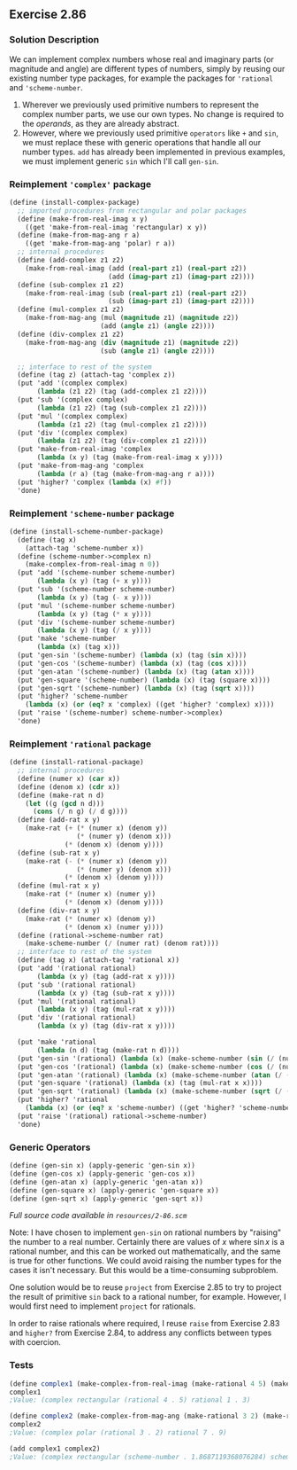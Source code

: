 ## Exercise 2.86

### Solution Description

We can implement complex numbers whose real and imaginary parts (or magnitude and angle) are different types of numbers, simply by reusing our existing number type packages, for example the packages for `'rational` and `'scheme-number`.

1. Wherever we previously used primitive numbers to represent the complex number parts, we use our own types. No change is required to the _operands_, as they are already abstract.
2. However, where we previously used primitive `operators` like `+` and `sin`, we must replace these with generic operations that handle all our number types. `add` has already been implemented in previous examples, we must implement generic `sin` which I'll call `gen-sin`.

### Reimplement `'complex'` package

``` Scheme
(define (install-complex-package)
  ;; imported procedures from rectangular and polar packages
  (define (make-from-real-imag x y)
    ((get 'make-from-real-imag 'rectangular) x y))
  (define (make-from-mag-ang r a)
    ((get 'make-from-mag-ang 'polar) r a))
  ;; internal procedures
  (define (add-complex z1 z2)
    (make-from-real-imag (add (real-part z1) (real-part z2))
                         (add (imag-part z1) (imag-part z2))))
  (define (sub-complex z1 z2)
    (make-from-real-imag (sub (real-part z1) (real-part z2))
                         (sub (imag-part z1) (imag-part z2))))
  (define (mul-complex z1 z2)
    (make-from-mag-ang (mul (magnitude z1) (magnitude z2))
                       (add (angle z1) (angle z2))))
  (define (div-complex z1 z2)
    (make-from-mag-ang (div (magnitude z1) (magnitude z2))
                       (sub (angle z1) (angle z2))))

  ;; interface to rest of the system
  (define (tag z) (attach-tag 'complex z))
  (put 'add '(complex complex)
       (lambda (z1 z2) (tag (add-complex z1 z2))))
  (put 'sub '(complex complex)
       (lambda (z1 z2) (tag (sub-complex z1 z2))))
  (put 'mul '(complex complex)
       (lambda (z1 z2) (tag (mul-complex z1 z2))))
  (put 'div '(complex complex)
       (lambda (z1 z2) (tag (div-complex z1 z2))))
  (put 'make-from-real-imag 'complex
       (lambda (x y) (tag (make-from-real-imag x y))))
  (put 'make-from-mag-ang 'complex
       (lambda (r a) (tag (make-from-mag-ang r a))))
  (put 'higher? 'complex (lambda (x) #f))
  'done)
```

### Reimplement `'scheme-number` package

``` Scheme
(define (install-scheme-number-package)
  (define (tag x)
    (attach-tag 'scheme-number x))
  (define (scheme-number->complex n)
    (make-complex-from-real-imag n 0))
  (put 'add '(scheme-number scheme-number)
       (lambda (x y) (tag (+ x y))))
  (put 'sub '(scheme-number scheme-number)
       (lambda (x y) (tag (- x y))))
  (put 'mul '(scheme-number scheme-number)
       (lambda (x y) (tag (* x y))))
  (put 'div '(scheme-number scheme-number)
       (lambda (x y) (tag (/ x y))))
  (put 'make 'scheme-number
       (lambda (x) (tag x)))
  (put 'gen-sin '(scheme-number) (lambda (x) (tag (sin x))))
  (put 'gen-cos '(scheme-number) (lambda (x) (tag (cos x))))
  (put 'gen-atan '(scheme-number) (lambda (x) (tag (atan x))))
  (put 'gen-square '(scheme-number) (lambda (x) (tag (square x))))
  (put 'gen-sqrt '(scheme-number) (lambda (x) (tag (sqrt x))))
  (put 'higher? 'scheme-number 
    (lambda (x) (or (eq? x 'complex) ((get 'higher? 'complex) x))))
  (put 'raise '(scheme-number) scheme-number->complex)
  'done)
```

### Reimplement `'rational` package

``` Scheme
(define (install-rational-package)
  ;; internal procedures
  (define (numer x) (car x))
  (define (denom x) (cdr x))
  (define (make-rat n d)
    (let ((g (gcd n d)))
      (cons (/ n g) (/ d g))))
  (define (add-rat x y)
    (make-rat (+ (* (numer x) (denom y))
                 (* (numer y) (denom x)))
              (* (denom x) (denom y))))
  (define (sub-rat x y)
    (make-rat (- (* (numer x) (denom y))
                 (* (numer y) (denom x)))
              (* (denom x) (denom y))))
  (define (mul-rat x y)
    (make-rat (* (numer x) (numer y))
              (* (denom x) (denom y))))
  (define (div-rat x y)
    (make-rat (* (numer x) (denom y))
              (* (denom x) (numer y))))
  (define (rational->scheme-number rat)
    (make-scheme-number (/ (numer rat) (denom rat))))
  ;; interface to rest of the system
  (define (tag x) (attach-tag 'rational x))
  (put 'add '(rational rational)
       (lambda (x y) (tag (add-rat x y))))
  (put 'sub '(rational rational)
       (lambda (x y) (tag (sub-rat x y))))
  (put 'mul '(rational rational)
       (lambda (x y) (tag (mul-rat x y))))
  (put 'div '(rational rational)
       (lambda (x y) (tag (div-rat x y))))

  (put 'make 'rational
       (lambda (n d) (tag (make-rat n d))))
  (put 'gen-sin '(rational) (lambda (x) (make-scheme-number (sin (/ (numer x) (denom x))))))
  (put 'gen-cos '(rational) (lambda (x) (make-scheme-number (cos (/ (numer x) (denom x))))))
  (put 'gen-atan '(rational) (lambda (x) (make-scheme-number (atan (/ (numer x) (denom x))))))
  (put 'gen-square '(rational) (lambda (x) (tag (mul-rat x x))))
  (put 'gen-sqrt '(rational) (lambda (x) (make-scheme-number (sqrt (/ (numer x) (denom x))))))
  (put 'higher? 'rational 
    (lambda (x) (or (eq? x 'scheme-number) ((get 'higher? 'scheme-number) x))))
  (put 'raise '(rational) rational->scheme-number)
  'done)
```

### Generic Operators

``` Scheme
(define (gen-sin x) (apply-generic 'gen-sin x))
(define (gen-cos x) (apply-generic 'gen-cos x))
(define (gen-atan x) (apply-generic 'gen-atan x))
(define (gen-square x) (apply-generic 'gen-square x))
(define (gen-sqrt x) (apply-generic 'gen-sqrt x))
```

*Full source code available in `resources/2-86.scm`*

Note: I have chosen to implement `gen-sin` on rational numbers by "raising" the number to a real number. Certainly there are values of $x$ where $\sin{x}$ is a rational number, and this can be worked out mathematically, and the same is true for other functions. We could avoid raising the number types for the cases it isn't necessary. But this would be a time-consuming subproblem. 

One solution would be to reuse `project` from Exercise 2.85 to try to project the result of primitive `sin` back to a rational number, for example. However, I would first need to implement `project` for rationals.

In order to raise rationals where required, I reuse `raise` from Exercise 2.83 and `higher?` from Exercise 2.84, to address any conflicts between types with coercion.

### Tests

``` Scheme
(define complex1 (make-complex-from-real-imag (make-rational 4 5) (make-rational 1 3)))
complex1
;Value: (complex rectangular (rational 4 . 5) rational 1 . 3)

(define complex2 (make-complex-from-mag-ang (make-rational 3 2) (make-rational 7 9)))
complex2
;Value: (complex polar (rational 3 . 2) rational 7 . 9)

(add complex1 complex2)
;Value: (complex rectangular (scheme-number . 1.8687119368076284) scheme-number . 1.3858801475534361)
```